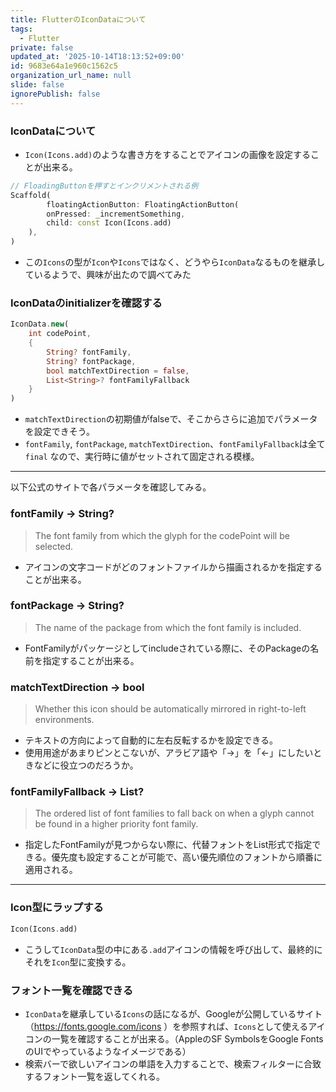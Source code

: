 ```yaml
---
title: FlutterのIconDataについて
tags:
  - Flutter
private: false
updated_at: '2025-10-14T18:13:52+09:00'
id: 9683e64a1e960c1562c5
organization_url_name: null
slide: false
ignorePublish: false
---
```

### IconDataについて
* `Icon(Icons.add)`のような書き方をすることでアイコンの画像を設定することが出来る。

```Dart
// FloadingButtonを押すとインクリメントされる例
Scaffold(
        floatingActionButton: FloatingActionButton(
        onPressed: _incrementSomething, 
        child: const Icon(Icons.add)
    ),
)
```

* この`Icons`の型が`Icon`や`Icons`ではなく、どうやら`IconData`なるものを継承しているようで、興味が出たので調べてみた

### IconDataのinitializerを確認する

```Dart
IconData.new(
    int codePoint, 
    {
        String? fontFamily, 
        String? fontPackage, 
        bool matchTextDirection = false, 
        List<String>? fontFamilyFallback
    }
)
```
* `matchTextDirection`の初期値がfalseで、そこからさらに追加でパラメータを設定できそう。
* `fontFamily`, `fontPackage`, `matchTextDirection`、`fontFamilyFallback`は全て`final`
なので、実行時に値がセットされて固定される模様。


---
以下公式のサイトで各パラメータを確認してみる。

### fontFamily → String?
> The font family from which the glyph for the codePoint will be selected.
* アイコンの文字コードがどのフォントファイルから描画されるかを指定することが出来る。

### fontPackage → String?
> The name of the package from which the font family is included.
* FontFamilyがパッケージとしてincludeされている際に、そのPackageの名前を指定することが出来る。

### matchTextDirection → bool
> Whether this icon should be automatically mirrored in right-to-left environments.
* テキストの方向によって自動的に左右反転するかを設定できる。
* 使用用途があまりピンとこないが、アラビア語や「→」を「←」にしたいときなどに役立つのだろうか。

### fontFamilyFallback → List<String>?
> The ordered list of font families to fall back on when a glyph cannot be found in a higher priority font family.
* 指定したFontFamilyが見つからない際に、代替フォントをList形式で指定できる。優先度も設定することが可能で、高い優先順位のフォントから順番に適用される。

---

### Icon型にラップする

```Dart
Icon(Icons.add)
```
* こうして`IconData`型の中にある`.add`アイコンの情報を呼び出して、最終的にそれを`Icon`型に変換する。

### フォント一覧を確認できる

* `IconData`を継承している`Icons`の話になるが、Googleが公開しているサイト（https://fonts.google.com/icons ）を参照すれば、`Icons`として使えるアイコンの一覧を確認することが出来る。（AppleのSF SymbolsをGoogle FontsのUIでやっているようなイメージである）
* 検索バーで欲しいアイコンの単語を入力することで、検索フィルターに合致するフォント一覧を返してくれる。


